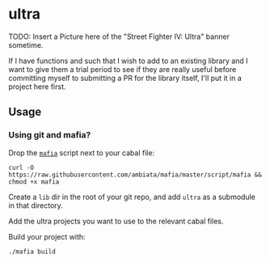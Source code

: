 # ultra

TODO: Insert a Picture here of the "Street Fighter IV: Ultra" banner sometime.

If I have functions and such that I wish to add to an existing library and I want to give them a trial period to see if they are really useful before committing myself to submitting a PR for the library itself, I'll put it in a project here first.

## Usage

### Using git and mafia?

Drop the [`mafia`](https://github.com/ambiata/mafia) script next to your cabal file:

``` shell
curl -O https://raw.githubusercontent.com/ambiata/mafia/master/script/mafia && chmod +x mafia
```

Create a `lib` dir in the root of your git repo, and add `ultra` as a submodule in that directory.

Add the ultra projects you want to use to the relevant cabal files.

Build your project with:

``` shell
./mafia build
```
